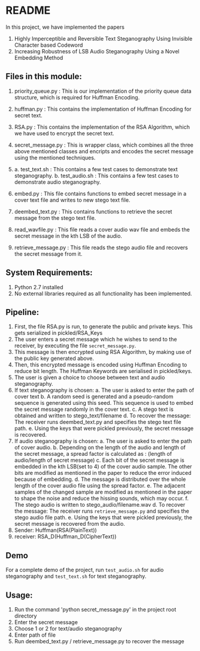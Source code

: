 
# README 

In this project, we have implemented the papers
1. Highly Imperceptible and Reversible Text Steganography Using Invisible Character based Codeword
2. Increasing Robustness of LSB Audio Steganography Using a Novel Embedding Method 

## Files in this module:

1. priority_queue.py : This is our implementation of the priority queue data structure, which is required for Huffman Encoding.

2. huffman.py : This contains the implementation of Huffman Encoding for secret text. 

3. RSA.py : This contains the implementation of the RSA Algorithm, which we have used to encrypt the secret text. 

4. secret_message.py : This is wrapper class, which combines all the three above mentioned classes and encripts and encodes the secret message using the mentioned techniques. 

5. a. test_text.sh : This contains a few test cases to demonstrate text steganography.
   b. test_audio.sh :  This contains a few test cases to demonstrate audio steganography.


6. embed.py : This file contains functions to embed secret message in a cover text file and writes to new stego text file. 

7. deembed_text.py : This contains functions to retrieve the secret message from the stego text file. 

8. read_wavfile.py : This file reads a cover audio wav file and embeds the secret message in the kth LSB of the audio.

9. retrieve_message.py : This file reads the stego audio file and recovers the secret message from it. 


## System Requirements:

1. Python 2.7 installed
2. No external libraries required as all functionality has been implemented. 


## Pipeline:

1. First, the file RSA.py is run, to generate the public and private keys. This gets serialized in pickled/RSA_Keys
2. The user enters a secret message which he wishes to send to the receiver, by executing the file `secret_message.py`.
3. This message is then encrypted using RSA Algorithm, by making use of the public key generated above.  
4. Then, this encrypted message is encoded using Huffman Encoding to reduce bit length. The Huffman Keywords are serialised in pickled/keys.
5. The user is given a choice to choose between text and audio steganography. 
6. If text steganography is chosen:
	a. The user is asked to enter the path of cover text
	b. A random seed is generated and a pseudo-random sequence is generated using this seed. 
	This sequence is used to embed the secret message randomly in the cover text. 
	c. A stego text is obtained and written to stego_text/filename 
	d. To recover the message: The receiver runs deembed_text.py and specifies the stego text file path. 
	e. Using the keys that were pickled previously, the secret message is recovered. 
7. If audio steganography is chosen:
	a. The user is asked to enter the path of cover audio.
	b. Depending on the length of the audio and length of the secret message, a spread factor is calculated as :
		(length of audio/length of secret message) 
	c. Each bit of the secret message is embedded in the kth LSB(set to 4) of the cover audio sample. The other bits are modified as 	   		   mentioned in the paper to reduce the error induced because of embedding. 
	d. The message is distributed over the whole length of the cover audio file using the spread factor.
	e. The adjacent samples of the changed sample are modified as mentioned in the paper to shape the noise and reduce the hissing sounds, 		   which may occur.
	f. The stego audio is written to stego_audio/filename.wav 
	d. To recover the message: The receiver runs `retrieve_message.py` and specifies the stego audio file path. 
	e. Using the keys that were pickled previously, the secret message is recovered from the audio.   
8. Sender: Huffman(RSA(PlainText))
9. receiver: RSA_D(Huffman_D(CipherText))


## Demo

For a complete demo of the project, run `test_audio.sh` for audio steganography and `test_text.sh` for text steganography.

## Usage: 

1. Run the command 'python secret_message.py' in the project root directory
2. Enter the secret message
3. Choose 1 or 2 for text/audio steganography
4. Enter path of file
5. Run deembed_text.py / retrieve_message.py to recover the message



